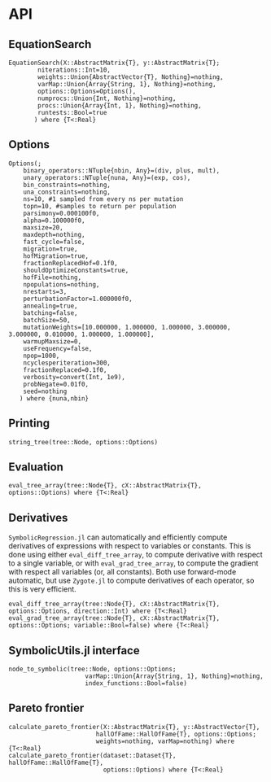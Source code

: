# API

## EquationSearch

```@docs
EquationSearch(X::AbstractMatrix{T}, y::AbstractMatrix{T};
        niterations::Int=10,
        weights::Union{AbstractVector{T}, Nothing}=nothing,
        varMap::Union{Array{String, 1}, Nothing}=nothing,
        options::Options=Options(),
        numprocs::Union{Int, Nothing}=nothing,
        procs::Union{Array{Int, 1}, Nothing}=nothing,
        runtests::Bool=true
       ) where {T<:Real}
```

## Options

```@docs
Options(;
    binary_operators::NTuple{nbin, Any}=(div, plus, mult),
    unary_operators::NTuple{nuna, Any}=(exp, cos),
    bin_constraints=nothing,
    una_constraints=nothing,
    ns=10, #1 sampled from every ns per mutation
    topn=10, #samples to return per population
    parsimony=0.000100f0,
    alpha=0.100000f0,
    maxsize=20,
    maxdepth=nothing,
    fast_cycle=false,
    migration=true,
    hofMigration=true,
    fractionReplacedHof=0.1f0,
    shouldOptimizeConstants=true,
    hofFile=nothing,
    npopulations=nothing,
    nrestarts=3,
    perturbationFactor=1.000000f0,
    annealing=true,
    batching=false,
    batchSize=50,
    mutationWeights=[10.000000, 1.000000, 1.000000, 3.000000, 3.000000, 0.010000, 1.000000, 1.000000],
    warmupMaxsize=0,
    useFrequency=false,
    npop=1000,
    ncyclesperiteration=300,
    fractionReplaced=0.1f0,
    verbosity=convert(Int, 1e9),
    probNegate=0.01f0,
    seed=nothing
   ) where {nuna,nbin}
```

## Printing

```@docs
string_tree(tree::Node, options::Options)
```

## Evaluation

```@docs
eval_tree_array(tree::Node{T}, cX::AbstractMatrix{T}, options::Options) where {T<:Real}
```

## Derivatives

`SymbolicRegression.jl` can automatically and efficiently compute derivatives
of expressions with respect to variables or constants. This is done using
either `eval_diff_tree_array`, to compute derivative with respect to a single
variable, or with `eval_grad_tree_array`, to compute the gradient with respect
all variables (or, all constants). Both use forward-mode automatic, but use
`Zygote.jl` to compute derivatives of each operator, so this is very efficient.

```@docs
eval_diff_tree_array(tree::Node{T}, cX::AbstractMatrix{T}, options::Options, direction::Int) where {T<:Real}
eval_grad_tree_array(tree::Node{T}, cX::AbstractMatrix{T}, options::Options; variable::Bool=false) where {T<:Real}
```

## SymbolicUtils.jl interface

```@docs
node_to_symbolic(tree::Node, options::Options; 
                     varMap::Union{Array{String, 1}, Nothing}=nothing,
                     index_functions::Bool=false)
```

## Pareto frontier


```@docs
calculate_pareto_frontier(X::AbstractMatrix{T}, y::AbstractVector{T},
                        hallOfFame::HallOfFame{T}, options::Options;
                        weights=nothing, varMap=nothing) where {T<:Real}
calculate_pareto_frontier(dataset::Dataset{T}, hallOfFame::HallOfFame{T},
                          options::Options) where {T<:Real}
```

